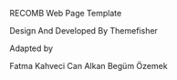 RECOMB Web Page Template

Design And Developed By Themefisher

Adapted by

Fatma Kahveci
Can Alkan
Begüm Özemek

